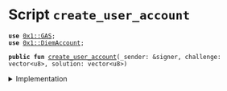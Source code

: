 
<a name="create_user_account"></a>

# Script `create_user_account`





<pre><code><b>use</b> <a href="../../modules/doc/GAS.md#0x1_GAS">0x1::GAS</a>;
<b>use</b> <a href="../../modules/doc/DiemAccount.md#0x1_DiemAccount">0x1::DiemAccount</a>;
</code></pre>




<pre><code><b>public</b> <b>fun</b> <a href="ol_create_user_account.md#create_user_account">create_user_account</a>(_sender: &signer, challenge: vector&lt;u8&gt;, solution: vector&lt;u8&gt;)
</code></pre>



<details>
<summary>Implementation</summary>


<pre><code><b>fun</b> <a href="ol_create_user_account.md#create_user_account">create_user_account</a>(
  _sender: &signer,
  challenge: vector&lt;u8&gt;,
  solution: vector&lt;u8&gt;,
) {

  <b>let</b> new_account_address = <a href="../../modules/doc/DiemAccount.md#0x1_DiemAccount_create_user_account_with_proof">DiemAccount::create_user_account_with_proof</a>(
    &challenge,
    &solution,
  );

  // Check the account <b>exists</b> and the balance is 0
  <b>assert</b>(<a href="../../modules/doc/DiemAccount.md#0x1_DiemAccount_balance">DiemAccount::balance</a>&lt;<a href="../../modules/doc/GAS.md#0x1_GAS">GAS</a>&gt;(new_account_address) == 0, 01);
}
</code></pre>



</details>


[//]: # ("File containing references which can be used from documentation")
[ACCESS_CONTROL]: https://github.com/diem/lip/blob/master/lips/lip-2.md
[ROLE]: https://github.com/diem/lip/blob/master/lips/lip-2.md#roles
[PERMISSION]: https://github.com/diem/lip/blob/master/lips/lip-2.md#permissions

